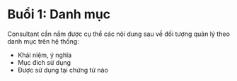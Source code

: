 # Buổi 1: Danh mục

Consultant cần nắm được cụ thể các nội dung sau về đối tượng quản lý theo danh mục trên hệ thống:

* Khái niệm, ý nghĩa
* Mục đích sử dụng
* Được sử dụng tại chứng từ nào

